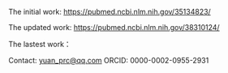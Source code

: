 The initial work:
https://pubmed.ncbi.nlm.nih.gov/35134823/

The updated work:
https://pubmed.ncbi.nlm.nih.gov/38310124/

The lastest work：


Contact: yuan_prc@qq.com
ORCID: 0000-0002-0955-2931
